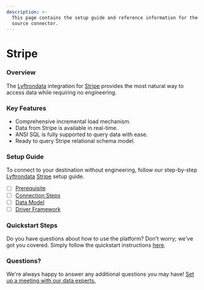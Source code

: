 ```yaml
---
description: >-
  This page contains the setup guide and reference information for the Stripe
  source connector.
---
```


# Stripe

### Overview

The [Lyftrondata](https://www.lyftrondata.com/) integration for [Stripe](https://www.lyftrondata.com/integration/commerce-analytics/stripe/) provides the most natural way to access data while requiring no engineering.

### Key Features

* Comprehensive incremental load mechanism.
* Data from Stripe is available in real-time.
* ANSI SQL is fully supported to query data with ease.
* Ready to query Stripe relational schema model.

### Setup Guide

To connect to your destination without engineering, follow our step-by-step [Lyftrondata](https://www.lyftrondata.com/) [Stripe](https://www.lyftrondata.com/integration/commerce-analytics/stripe/) setup guide.

* [ ] [Prerequisite](prerequisite.md)
* [ ] [Connection Steps](connection-steps.md)
* [ ] [Data Model](data-model/erd.md)
* [ ] [Driver Framework](driver-framework/)

### Quickstart Steps

Do you have questions about how to use the platform? Don't worry; we've got you covered. Simply follow the quickstart instructions [here](broken-reference).

### Questions? <a href="#questions" id="questions"></a>

We're always happy to answer any additional questions you may have! [Set up a meeting with our data experts.](https://www.lyftrondata.com/book-a-meeting/)
